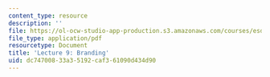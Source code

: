 ```yaml
---
content_type: resource
description: ''
file: https://ol-ocw-studio-app-production.s3.amazonaws.com/courses/esd-051j-engineering-innovation-and-design-fall-2012/dc74700833a35192caf361090d434d90_MITESD_051JF12_Lec09.pdf
file_type: application/pdf
resourcetype: Document
title: 'Lecture 9: Branding'
uid: dc747008-33a3-5192-caf3-61090d434d90
---
```

